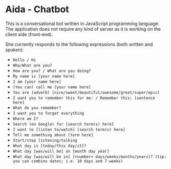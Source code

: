 # Aida - Chatbot
This is a conversational bot written in JavaScript programming language.
The application does not require any kind of server as it is working on the client side (front-end).

She currently responds to the following expressions (both written and spoken):

- ``Hello / Hi``
- ``Who/What are you?``
- ``How are you? / What are you doing?``
- ``My name is [your name here]``
- ``I am [your name here]``
- ``(You can) call me [your name here]``
- ``You are (adverb) [nice/sweet/beautiful/awesome/great/super/epic]``
- ``I want you to remember this for me: / Remember this: [sentence here]``
- ``What do you remember?``
- ``I want you to forget everything``
- ``Where am I?``
- ``Search (on Google) for [search term(s) here]``
- ``I want to [listen to/watch] [search term(s) here]``
- ``Tell me something about [term here]``
- ``Start/stop listening/talking``
- ``What day is [today/this day/it]?``
- ``What day [was/will be] on [month day year]``
- ``What day [was/will be in] [<number> days/weeks/months/years]? (tip: you can combine dates; i.e. 10 days and 7 weeks)``